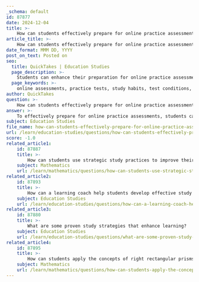 ```yaml
---
_schema: default
id: 87877
date: 2024-12-04
title: >-
    How can students effectively prepare for online practice assessments?
article_title: >-
    How can students effectively prepare for online practice assessments?
date_format: MMM DD, YYYY
post_on_text: Posted on
seo:
  title: QuickTakes | Education Studies
  page_description: >-
    Students can enhance their preparation for online practice assessments by familiarizing themselves with test formats, developing consistent study habits, simulating test conditions, utilizing study guides, engaging in retrieval practice, checking technical requirements, seeking feedback, self-assessing, staying organized, and managing stress.
  page_keywords: >-
    online assessments, practice tests, study habits, test conditions, study guides, retrieval practice, technical requirements, feedback, self-assessment, stress management
author: QuickTakes
question: >-
    How can students effectively prepare for online practice assessments?
answer: >-
    To effectively prepare for online practice assessments, students can adopt several strategies that enhance their learning and test-taking skills. Here are some key tips:\n\n1. **Familiarize with the Format**: Take advantage of practice tests provided by online assessment platforms. These tests help students become familiar with the format and types of questions they will encounter, as well as the pacing and timing of the actual assessment.\n\n2. **Consistent Study Habits**: Develop good study habits that go beyond last-minute cramming. Regular study sessions can improve understanding and retention of the material.\n\n3. **Simulate Test Conditions**: When taking practice tests, do so in the same environment where the actual test will be taken. This includes using the same computer and internet connection to reduce anxiety and technical issues during the real assessment.\n\n4. **Utilize Study Guides**: If the assessment is open-book or open-internet, prepare study guides that outline key materials to have on hand during the practice test. This can help streamline the study process and ensure that important resources are readily available.\n\n5. **Engage in Retrieval Practice**: Taking practice tests is a form of retrieval practice, which has been shown to enhance learning more effectively than other study methods, such as concept mapping. After studying, students should take additional practice tests to reinforce their knowledge.\n\n6. **Check Technical Requirements**: Prior to the exam, ensure that your computer and internet connection meet the necessary requirements. This includes checking hardware and software compatibility to avoid last-minute issues.\n\n7. **Seek Feedback**: After completing practice assessments, discuss the results with a learning coach or advisor. This can provide insights into areas of strength and those needing improvement.\n\n8. **Self-Assessment**: Engage in self-assessment to monitor and evaluate your understanding and skills. This process helps identify effective learning strategies and fosters a deeper understanding of personal progress.\n\n9. **Stay Organized**: Keep all study materials, notes, and resources organized. This will make it easier to review and access information when preparing for the assessment.\n\n10. **Manage Stress**: Approach online assessments with a positive mindset. Preparation should not be stressful; instead, view it as an opportunity to demonstrate your knowledge and skills.\n\nBy implementing these strategies, students can enhance their preparation for online practice assessments, leading to improved performance and greater confidence during the actual tests.
subject: Education Studies
file_name: how-can-students-effectively-prepare-for-online-practice-assessments.md
url: /learn/education-studies/questions/how-can-students-effectively-prepare-for-online-practice-assessments
score: -1.0
related_article1:
    id: 87887
    title: >-
        How can students use strategic study practices to improve their understanding of mathematical concepts?
    subject: Mathematics
    url: /learn/mathematics/questions/how-can-students-use-strategic-study-practices-to-improve-their-understanding-of-mathematical-concepts
related_article2:
    id: 87893
    title: >-
        How can a learning coach help students develop effective study strategies?
    subject: Education Studies
    url: /learn/education-studies/questions/how-can-a-learning-coach-help-students-develop-effective-study-strategies
related_article3:
    id: 87880
    title: >-
        What are some proven study strategies that enhance learning?
    subject: Education Studies
    url: /learn/education-studies/questions/what-are-some-proven-study-strategies-that-enhance-learning
related_article4:
    id: 87895
    title: >-
        How can students apply the concepts of right rectangular prisms and pyramids in real-world scenarios?
    subject: Mathematics
    url: /learn/mathematics/questions/how-can-students-apply-the-concepts-of-right-rectangular-prisms-and-pyramids-in-realworld-scenarios
---
```


&nbsp;